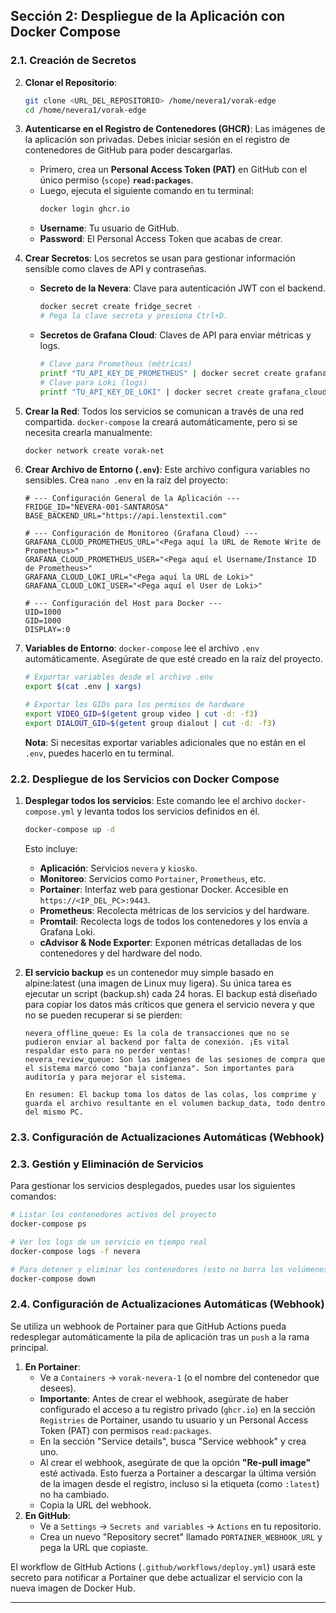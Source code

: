 ## Sección 2: Despliegue de la Aplicación con Docker Compose

### 2.1. Creación de Secretos
2.  **Clonar el Repositorio**:
    ```bash
    git clone <URL_DEL_REPOSITORIO> /home/nevera1/vorak-edge
    cd /home/nevera1/vorak-edge
    ```
3.  **Autenticarse en el Registro de Contenedores (GHCR)**: Las imágenes de la aplicación son privadas. Debes iniciar sesión en el registro de contenedores de GitHub para poder descargarlas.
    *   Primero, crea un **Personal Access Token (PAT)** en GitHub con el único permiso (`scope`) **`read:packages`**.
    *   Luego, ejecuta el siguiente comando en tu terminal:
        ```bash
        docker login ghcr.io
        ```
    *   **Username**: Tu usuario de GitHub.
    *   **Password**: El Personal Access Token que acabas de crear.

4.  **Crear Secretos**: Los secretos se usan para gestionar información sensible como claves de API y contraseñas.
    *   **Secreto de la Nevera**: Clave para autenticación JWT con el backend.
        ```bash
        docker secret create fridge_secret -
        # Pega la clave secreta y presiona Ctrl+D.
        ```
    *   **Secretos de Grafana Cloud**: Claves de API para enviar métricas y logs.
        ```bash
        # Clave para Prometheus (métricas)
        printf "TU_API_KEY_DE_PROMETHEUS" | docker secret create grafana_cloud_prometheus_api_key -
        # Clave para Loki (logs)
        printf "TU_API_KEY_DE_LOKI" | docker secret create grafana_cloud_loki_api_key -
        ```

5.  **Crear la Red**: Todos los servicios se comunican a través de una red compartida. `docker-compose` la creará automáticamente, pero si se necesita crearla manualmente:
    ```bash
    docker network create vorak-net
    ```


6.  **Crear Archivo de Entorno (`.env`)**: Este archivo configura variables no sensibles. Crea `nano .env` en la raíz del proyecto:
    ```env
    # --- Configuración General de la Aplicación ---
    FRIDGE_ID="NEVERA-001-SANTAROSA"
    BASE_BACKEND_URL="https://api.lenstextil.com"
    
    # --- Configuración de Monitoreo (Grafana Cloud) ---
    GRAFANA_CLOUD_PROMETHEUS_URL="<Pega aquí la URL de Remote Write de Prometheus>"
    GRAFANA_CLOUD_PROMETHEUS_USER="<Pega aquí el Username/Instance ID de Prometheus>"
    GRAFANA_CLOUD_LOKI_URL="<Pega aquí la URL de Loki>"
    GRAFANA_CLOUD_LOKI_USER="<Pega aquí el User de Loki>"
    
    # --- Configuración del Host para Docker ---
    UID=1000
    GID=1000
    DISPLAY=:0
    ```

7.  **Variables de Entorno**: `docker-compose` lee el archivo `.env` automáticamente. Asegúrate de que esté creado en la raíz del proyecto.
    ```bash
    # Exportar variables desde el archivo .env
    export $(cat .env | xargs)

    # Exportar los GIDs para los permisos de hardware
    export VIDEO_GID=$(getent group video | cut -d: -f3)
    export DIALOUT_GID=$(getent group dialout | cut -d: -f3)
    ```
    **Nota**: Si necesitas exportar variables adicionales que no están en el `.env`, puedes hacerlo en tu terminal.


### 2.2. Despliegue de los Servicios con Docker Compose

1.  **Desplegar todos los servicios**:
    Este comando lee el archivo `docker-compose.yml` y levanta todos los servicios definidos en él.
    ```bash
    docker-compose up -d
    ```
    Esto incluye:
    *   **Aplicación**: Servicios `nevera` y `kiosko`.
    *   **Monitoreo**: Servicios como `Portainer`, `Prometheus`, etc.
    *   **Portainer**: Interfaz web para gestionar Docker. Accesible en `https://<IP_DEL_PC>:9443`.
    *   **Prometheus**: Recolecta métricas de los servicios y del hardware.
    *   **Promtail**: Recolecta logs de todos los contenedores y los envía a Grafana Loki.
    *   **cAdvisor & Node Exporter**: Exponen métricas detalladas de los contenedores y del hardware del nodo.

3.  **El servicio backup** 
    es un contenedor muy simple basado en alpine:latest (una imagen de Linux muy ligera). Su única  tarea es ejecutar un script (backup.sh) cada 24 horas. 
            El backup está diseñado para copiar los datos más críticos que genera el servicio nevera y que no se pueden recuperar si se pierden:

        nevera_offline_queue: Es la cola de transacciones que no se pudieron enviar al backend por falta de conexión. ¡Es vital respaldar esto para no perder ventas!
        nevera_review_queue: Son las imágenes de las sesiones de compra que el sistema marcó como "baja confianza". Son importantes para auditoría y para mejorar el sistema.

        En resumen: El backup toma los datos de las colas, los comprime y guarda el archivo resultante en el volumen backup_data, todo dentro del mismo PC.


### 2.3. Configuración de Actualizaciones Automáticas (Webhook)
### 2.3. Gestión y Eliminación de Servicios

Para gestionar los servicios desplegados, puedes usar los siguientes comandos:

```bash
# Listar los contenedores activos del proyecto
docker-compose ps

# Ver los logs de un servicio en tiempo real
docker-compose logs -f nevera

# Para detener y eliminar los contenedores (esto no borra los volúmenes de datos)
docker-compose down
```

### 2.4. Configuración de Actualizaciones Automáticas (Webhook)

Se utiliza un webhook de Portainer para que GitHub Actions pueda redesplegar automáticamente la pila de aplicación tras un `push` a la rama principal.

1.  **En Portainer**:
    *   Ve a `Containers` -> `vorak-nevera-1` (o el nombre del contenedor que desees).
    *   **Importante**: Antes de crear el webhook, asegúrate de haber configurado el acceso a tu registro privado (`ghcr.io`) en la sección `Registries` de Portainer, usando tu usuario y un Personal Access Token (PAT) con permisos `read:packages`.
    *   En la sección "Service details", busca "Service webhook" y crea uno.
    *   Al crear el webhook, asegúrate de que la opción **"Re-pull image"** esté activada. Esto fuerza a Portainer a descargar la última versión de la imagen desde el registro, incluso si la etiqueta (como `:latest`) no ha cambiado.
    *   Copia la URL del webhook.
2.  **En GitHub**:
    *   Ve a `Settings` -> `Secrets and variables` -> `Actions` en tu repositorio.
    *   Crea un nuevo "Repository secret" llamado `PORTAINER_WEBHOOK_URL` y pega la URL que copiaste.

El workflow de GitHub Actions (`.github/workflows/deploy.yml`) usará este secreto para notificar a Portainer que debe actualizar el servicio con la nueva imagen de Docker Hub.

---
